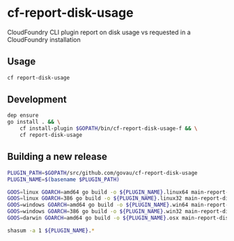 # cf-report-disk-usage

CloudFoundry CLI plugin report on disk usage vs requested in a CloudFoundry installation

## Usage

```bash
cf report-disk-usage
```

## Development

```bash
dep ensure
go install . && \
    cf install-plugin $GOPATH/bin/cf-report-disk-usage-f && \
    cf report-disk-usage
```

## Building a new release

```bash
PLUGIN_PATH=$GOPATH/src/github.com/govau/cf-report-disk-usage
PLUGIN_NAME=$(basename $PLUGIN_PATH)

GOOS=linux GOARCH=amd64 go build -o ${PLUGIN_NAME}.linux64 main-report-disk-usage.go
GOOS=linux GOARCH=386 go build -o ${PLUGIN_NAME}.linux32 main-report-disk-usage.go
GOOS=windows GOARCH=amd64 go build -o ${PLUGIN_NAME}.win64 main-report-disk-usage.go
GOOS=windows GOARCH=386 go build -o ${PLUGIN_NAME}.win32 main-report-disk-usage.go
GOOS=darwin GOARCH=amd64 go build -o ${PLUGIN_NAME}.osx main-report-disk-usage.go

shasum -a 1 ${PLUGIN_NAME}.*
```
